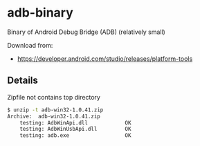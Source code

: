 # adb-binary
Binary of Android Debug Bridge (ADB) (relatively small)

Download from:
- <https://developer.android.com/studio/releases/platform-tools>

## Details
Zipfile not contains top directory

```bash
$ unzip -t adb-win32-1.0.41.zip
Archive:  adb-win32-1.0.41.zip
    testing: AdbWinApi.dll            OK
    testing: AdbWinUsbApi.dll         OK
    testing: adb.exe                  OK
```

